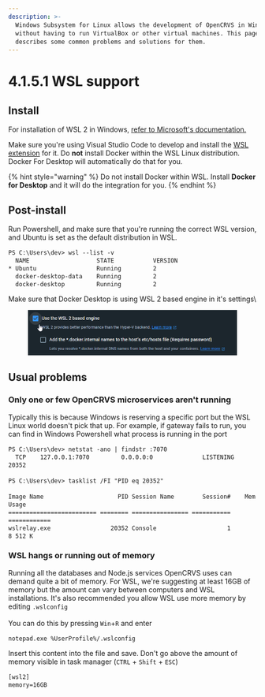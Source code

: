 ```yaml
---
description: >-
  Windows Subsystem for Linux allows the development of OpenCRVS in Windows
  without having to run VirtualBox or other virtual machines. This page
  describes some common problems and solutions for them.
---
```


# 4.1.5.1 WSL support

## Install

For installation of WSL 2 in Windows, [refer to Microsoft's documentation.](https://learn.microsoft.com/en-us/windows/wsl/install)&#x20;

Make sure you're using Visual Studio Code to develop and install the [WSL extension](https://marketplace.visualstudio.com/items?itemName=ms-vscode-remote.remote-wsl) for it. Do **not** install Docker within the WSL Linux distribution. Docker For Desktop will automatically do that for you.

{% hint style="warning" %}
Do not install Docker within WSL. Install **Docker for Desktop** and it will do the integration for you.
{% endhint %}

## Post-install

Run Powershell, and make sure that you're running the correct WSL version, and Ubuntu is set as the default distribution in WSL.

```
PS C:\Users\dev> wsl --list -v
  NAME                   STATE           VERSION
* Ubuntu                 Running         2
  docker-desktop-data    Running         2
  docker-desktop         Running         2
```

Make sure that Docker Desktop is using WSL 2 based engine in it's settings\


<figure><img src="../../../../.gitbook/assets/image.png" alt=""><figcaption></figcaption></figure>

## Usual problems

### Only one or few OpenCRVS microservices aren't running

Typically this is because Windows is reserving a specific port but the WSL Linux world doesn't pick that up. For example, if gateway fails to run, you can find in Windows Powershell what process is running in the port

```
PS C:\Users\dev> netstat -ano | findstr :7070
  TCP    127.0.0.1:7070         0.0.0.0:0              LISTENING       20352

PS C:\Users\dev> tasklist /FI "PID eq 20352"

Image Name                     PID Session Name        Session#    Mem Usage
========================= ======== ================ =========== ============
wslrelay.exe                 20352 Console                    1      8 512 K
```

### WSL hangs or running out of memory

Running all the databases and Node.js services OpenCRVS uses can demand quite a bit of memory. For WSL, we're suggesting at least 16GB of memory but the amount can vary between computers and WSL installations. It's also recommended you allow WSL use more memory by editing `.wslconfig`\
\
You can do this by pressing `Win`+`R` and enter&#x20;

```
notepad.exe %UserProfile%/.wslconfig
```

Insert this content into the file and save. Don't go above the amount of memory visible in task manager (`CTRL` + `Shift` + `ESC`)

```
[wsl2]
memory=16GB
```
